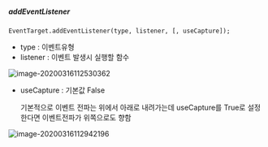 ##### addEventListener

```
EventTarget.addEventListener(type, listener, [, useCapture]);
```

- type : 이벤트유형
- listener : 이벤트 발생시 실행할 함수

![image-20200316112530362](C:\Users\HOME\AppData\Roaming\Typora\typora-user-images\image-20200316112530362.png)



- useCapture : 기본값 False

  기본적으로 이벤트 전파는 위에서 아래로 내려가는데 useCapture를 True로 설정한다면 이벤트전파가 위쪽으로도 향함

![image-20200316112942196](C:\Users\HOME\AppData\Roaming\Typora\typora-user-images\image-20200316112942196.png)